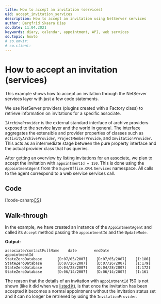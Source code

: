 ```yaml
---
title: How to accept an invitation (services)
uid: accept_invitation_services
description: How to accept an invitation using NetServer services
author: Bergfrid Skaara Dias
so.date: 11.04.2021
keywords: diary, calendar, appointment, API, web services
so.topic: howto
# so.envir:
# so.client:
---
```


# How to accept an invitation (services)

This example shows how to accept an invitation through the NetServer services layer with just a few code statements.

We use NetServer providers (plugins created with a Factory class) to retrieve information on invitations for a specific associate.

`IArchiveProvider` is the external standard interface of archive providers exposed to the service layer and the world in general. The interface aggregates the extensible and provider properties of classes such as `ActivityArchiveProvider`, `ProjectMemberProvide`, and `InvitationProvider`. This acts as an intermediate stage between the pure property interface and the actual provider class that has queries.

After getting an overview by [listing invitations for an associate][1], we plan to accept the invitation with `appointmentId = 150`. This is done using the `AppointmentAgent` from the `SuperOffice.CRM.Services` namespace. All calls to the agent correspond to a web service services call.

## Code

[!code-csharp[CS](includes/accept-invite-services.cs)]

## Walk-through

In the example, we have created an instance of the `AppointmentAgent` and called its `Accept` method passing the `appointmentId` and the `UpdateMode`.

**Output:**

```text
associate/contactFullName    date        endDate           appointmentId
StateZeroDatabase       [D:07/05/2007]    [D:07/05/2007]    [I:186]
StateZeroDatabase       [D:07/26/2007]    [D:07/26/2007]    [I:179]
StateZeroDatabase       [D:04/28/2007]    [D:04/28/2007]    [I:172]
StateZeroDatabase       [D:06/14/2007]    [D:06/14/2007]    [I:161
```

The reason that the details of an invitation with `appointmentId` 150 is not shown (like it did when we [listed it][1]), is that once the invitation has been accepted it becomes a normal appointment without the invitation status set and it can no longer be retrieved by using the `InvitationProvider`.

<!-- Referenced links -->
[1]: get-invitations-services.md
